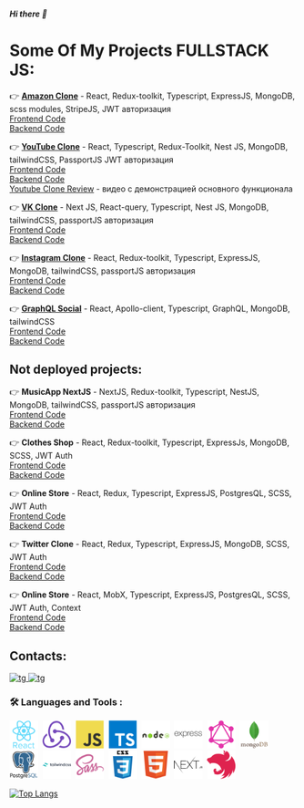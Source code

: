 ##### Hi there 👋
# Some Of My Projects FULLSTACK JS:
:point_right: **[Amazon Clone](https://effulgent-cuchufli-62f90c.netlify.app/)** - React, Redux-toolkit, Typescript, ExpressJS, MongoDB, scss modules, StripeJS, JWT авторизация\
[Frontend Code](https://github.com/babinm1h/amazonClone-frontend)\
[Backend Code](https://github.com/babinm1h/amazonClone-backend)


:point_right: **[YouTube Clone](https://animated-taiyaki-a533ea.netlify.app/)** - React, Typescript, Redux-Toolkit, Nest JS, MongoDB, tailwindCSS, PassportJS JWT авторизация\
[Frontend Code](https://github.com/babinm1h/youtube-frontend)\
[Backend Code](https://github.com/babinm1h/youtube-backend)\
[Youtube Clone Review](https://youtu.be/nLtkrryfZxU) - видео с демонстрацией основного функционала


:point_right: **[VK Clone](https://vk-frontend-six.vercel.app/)** - Next JS, React-query, Typescript, Nest JS, MongoDB, tailwindCSS, passportJS авторизация\
[Frontend Code](https://github.com/babinm1h/vk-frontend)\
[Backend Code](https://github.com/babinm1h/vk-backend)


:point_right: **[Instagram Clone](https://neon-rolypoly-972222.netlify.app/)** - React, Redux-toolkit, Typescript, ExpressJS, MongoDB, tailwindCSS, passportJS авторизация\
[Frontend Code](https://github.com/babinm1h/instagramClone-frontend)\
[Backend Code](https://github.com/babinm1h/instagamClone-backend)


:point_right: **[GraphQL Social](https://iridescent-lily-dd5cb1.netlify.app/)** - React, Apollo-client, Typescript, GraphQL, MongoDB, tailwindCSS\
[Frontend Code](https://github.com/babinm1h/graphQL-social-frontend)\
[Backend Code](https://github.com/babinm1h/graphQL-social-backend)


## Not deployed projects:
:point_right: **MusicApp NextJS** - NextJS, Redux-toolkit, Typescript, NestJS, MongoDB, tailwindCSS, passportJS авторизация\
[Frontend Code](https://github.com/babinm1h/musicApp-frontend)\
[Backend Code](https://github.com/babinm1h/musicApp-nestJS-backend)


:point_right: **Clothes Shop** - React, Redux-toolkit, Typescript, ExpressJs, MongoDB, SCSS, JWT Auth\
[Frontend Code](https://github.com/babinm1h/clothesShop-frontend)\
[Backend Code](https://github.com/babinm1h/clothesSchop-backend)

:point_right: **Online Store** - React, Redux, Typescript, ExpressJS, PostgresQL, SCSS, JWT Auth\
[Frontend Code](https://github.com/babinm1h/sh0p-frontend)\
[Backend Code](https://github.com/babinm1h/sh0p-backend)


:point_right: **Twitter Clone** - React, Redux, Typescript, ExpressJS, MongoDB, SCSS, JWT Auth\
[Frontend Code](https://github.com/babinm1h/twitter-clone)\
[Backend Code](https://github.com/babinm1h/twitter-clone-backend)


:point_right: **Online Store** - React, MobX, Typescript, ExpressJS, PostgresQL, SCSS, JWT Auth, Context\
[Frontend Code](https://github.com/babinm1h/shop-PSQL-frontend)\
[Backend Code](https://github.com/babinm1h/shop-PSQL-backend)


## Contacts:
<div id="badges">
  <a href="https://t.me/m1hbbn" target="_blank">
  <img src="https://img.shields.io/badge/Telegram-2CA5E0?style=for-the-badge&logo=telegram&logoColor=white" alt="tg"/>
  </a>
  <a href="https://vk.com/id308818932"target="_blank">
  <img src="https://img.shields.io/badge/вконтакте-%232E87FB.svg?&style=for-the-badge&logo=vk&logoColor=white" alt="tg"/>
  </a>
</div>

### :hammer_and_wrench: Languages and Tools :
  <img src="https://github.com/devicons/devicon/blob/master/icons/react/react-original-wordmark.svg" title="React" alt="React" width="50" height="50"/>&nbsp;
  <img src="https://raw.githubusercontent.com/devicons/devicon/1119b9f84c0290e0f0b38982099a2bd027a48bf1/icons/redux/redux-original.svg" title="Redux" alt="Redux" width="50" height="50"/>&nbsp;
  <img src="https://raw.githubusercontent.com/devicons/devicon/1119b9f84c0290e0f0b38982099a2bd027a48bf1/icons/javascript/javascript-original.svg" title="js" alt="js" width="50" height="50"/>&nbsp;
  <img src="https://raw.githubusercontent.com/devicons/devicon/1119b9f84c0290e0f0b38982099a2bd027a48bf1/icons/typescript/typescript-original.svg" title="ts" alt="ts" width="50" height="50"/>&nbsp;
  <img src="https://raw.githubusercontent.com/devicons/devicon/1119b9f84c0290e0f0b38982099a2bd027a48bf1/icons/nodejs/nodejs-original-wordmark.svg" title="node" alt="node" width="50" height="50"/>&nbsp;
  <img src="https://raw.githubusercontent.com/devicons/devicon/1119b9f84c0290e0f0b38982099a2bd027a48bf1/icons/express/express-original-wordmark.svg" title="express" alt="express" width="50" height="50"/>&nbsp;
  <img src="https://raw.githubusercontent.com/devicons/devicon/1119b9f84c0290e0f0b38982099a2bd027a48bf1/icons/graphql/graphql-plain.svg" title="graphql" alt="graphql" width="50" height="50"/>&nbsp;
  <img src="https://raw.githubusercontent.com/devicons/devicon/1119b9f84c0290e0f0b38982099a2bd027a48bf1/icons/mongodb/mongodb-original-wordmark.svg" title="mongo" alt="mongo" width="50" height="50"/>&nbsp;
  <img src="https://raw.githubusercontent.com/devicons/devicon/1119b9f84c0290e0f0b38982099a2bd027a48bf1/icons/postgresql/postgresql-original-wordmark.svg" title="psql" alt="psql" width="50" height="50"/>&nbsp;
  <img src="https://raw.githubusercontent.com/devicons/devicon/1119b9f84c0290e0f0b38982099a2bd027a48bf1/icons/tailwindcss/tailwindcss-original-wordmark.svg" title="tailwind" alt="tailwind" width="50" height="50"/>&nbsp;
  <img src="https://raw.githubusercontent.com/devicons/devicon/1119b9f84c0290e0f0b38982099a2bd027a48bf1/icons/sass/sass-original.svg" title="scss" alt="scss" width="50" height="50"/>&nbsp;
  <img src="https://raw.githubusercontent.com/devicons/devicon/1119b9f84c0290e0f0b38982099a2bd027a48bf1/icons/css3/css3-original-wordmark.svg" title="css" alt="React" width="50" height="50"/>&nbsp;
  <img src="https://raw.githubusercontent.com/devicons/devicon/1119b9f84c0290e0f0b38982099a2bd027a48bf1/icons/html5/html5-original.svg" title="html" alt="html" width="50" height="50"/>&nbsp;
  <img src="https://raw.githubusercontent.com/devicons/devicon/1119b9f84c0290e0f0b38982099a2bd027a48bf1/icons/nextjs/nextjs-original-wordmark.svg" title="next" alt="next" width="50" height="50"/>&nbsp;
  <img src="https://raw.githubusercontent.com/devicons/devicon/1119b9f84c0290e0f0b38982099a2bd027a48bf1/icons/nestjs/nestjs-plain.svg" title="nest" alt="nest" width="50" height="50"/>&nbsp;


  [![Top Langs](https://github-readme-stats.vercel.app/api/top-langs/?username=babinm1h&layout=compact)](https://github.com/babinm1h/github-readme-stats)
